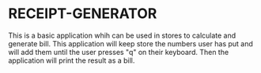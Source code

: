 # RECEIPT-GENERATOR
This is a basic application whih can be used in stores to calculate and generate bill. This application will keep store the numbers user has put and will add them until the user presses "q" on their keyboard. Then the application will print the result as a bill.
